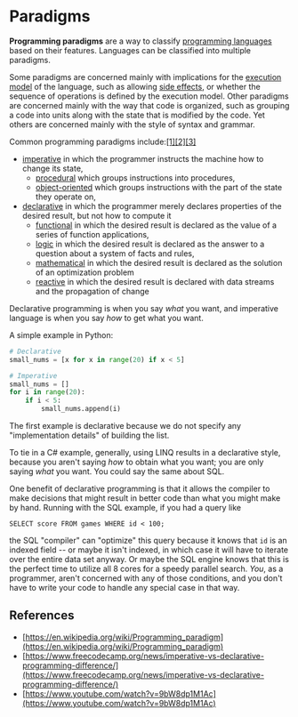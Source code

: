 # Paradigms



**Programming paradigms** are a way to classify [programming languages](https://en.wikipedia.org/wiki/Programming_language) based on their features. Languages can be classified into multiple paradigms.

Some paradigms are concerned mainly with implications for the [execution model](https://en.wikipedia.org/wiki/Execution_model) of the language, such as allowing [side effects](https://en.wikipedia.org/wiki/Side_effect_\(computer_science\)), or whether the sequence of operations is defined by the execution model. Other paradigms are concerned mainly with the way that code is organized, such as grouping a code into units along with the state that is modified by the code. Yet others are concerned mainly with the style of syntax and grammar.



Common programming paradigms include:[\[1\]](https://en.wikipedia.org/wiki/Programming_paradigm#cite_note-1)[\[2\]](https://en.wikipedia.org/wiki/Programming_paradigm#cite_note-2)[\[3\]](https://en.wikipedia.org/wiki/Programming_paradigm#cite_note-symbolic-programming-lisp-3)

* [imperative](https://en.wikipedia.org/wiki/Imperative_programming) in which the programmer instructs the machine how to change its state,
  * [procedural](https://en.wikipedia.org/wiki/Procedural_programming) which groups instructions into procedures,
  * [object-oriented](https://en.wikipedia.org/wiki/Object-oriented_programming) which groups instructions with the part of the state they operate on,
* [declarative](https://en.wikipedia.org/wiki/Declarative_programming) in which the programmer merely declares properties of the desired result, but not how to compute it
  * [functional](https://en.wikipedia.org/wiki/Functional_programming) in which the desired result is declared as the value of a series of function applications,
  * [logic](https://en.wikipedia.org/wiki/Logic_programming) in which the desired result is declared as the answer to a question about a system of facts and rules,
  * [mathematical](https://en.wikipedia.org/wiki/Mathematical_programming) in which the desired result is declared as the solution of an optimization problem
  * [reactive](https://en.wikipedia.org/wiki/Reactive_programming) in which the desired result is declared with data streams and the propagation of change

Declarative programming is when you say _what_ you want, and imperative language is when you say _how_ to get what you want.

A simple example in Python:

```python
# Declarative
small_nums = [x for x in range(20) if x < 5]

# Imperative
small_nums = []
for i in range(20):
    if i < 5:
        small_nums.append(i)
```

The first example is declarative because we do not specify any "implementation details" of building the list.

To tie in a C# example, generally, using LINQ results in a declarative style, because you aren't saying _how_ to obtain what you want; you are only saying _what_ you want. You could say the same about SQL.

One benefit of declarative programming is that it allows the compiler to make decisions that might result in better code than what you might make by hand. Running with the SQL example, if you had a query like

```
SELECT score FROM games WHERE id < 100;
```

the SQL "compiler" can "optimize" this query because it knows that `id` is an indexed field -- or maybe it isn't indexed, in which case it will have to iterate over the entire data set anyway. Or maybe the SQL engine knows that this is the perfect time to utilize all 8 cores for a speedy parallel search. _You_, as a programmer, aren't concerned with any of those conditions, and you don't have to write your code to handle any special case in that way.

## References

* [https://en.wikipedia.org/wiki/Programming_paradigm](https://en.wikipedia.org/wiki/Programming_paradigm)
* [https://www.freecodecamp.org/news/imperative-vs-declarative-programming-difference/](https://www.freecodecamp.org/news/imperative-vs-declarative-programming-difference/)
* [https://www.youtube.com/watch?v=9bW8dp1M1Ac](https://www.youtube.com/watch?v=9bW8dp1M1Ac)
